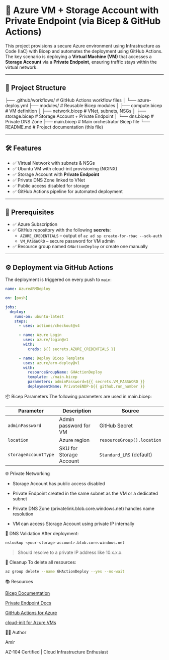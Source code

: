 # 🚀 Azure VM + Storage Account with Private Endpoint (via Bicep & GitHub Actions)

This project provisions a secure Azure environment using Infrastructure as Code (IaC) with Bicep and automates the deployment using GitHub Actions. The key scenario is deploying a **Virtual Machine (VM)** that accesses a **Storage Account** via a **Private Endpoint**, ensuring traffic stays within the virtual network.

---

## 📁 Project Structure

├── .github/workflows/ # GitHub Actions workflow files
│ └── azure-deploy.yml
├── modules/ # Reusable Bicep modules
│ ├── compute.bicep # VM definition
│ ├── network.bicep # VNet, subnets, NSGs
│ ├── storage.bicep # Storage Account + Private Endpoint
│ └── dns.bicep # Private DNS Zone
├── main.bicep # Main orchestrator Bicep file
└── README.md # Project documentation (this file)


---

## 🛠️ Features

- ✅ Virtual Network with subnets & NSGs  
- ✅ Ubuntu VM with cloud-init provisioning (NGINX)  
- ✅ Storage Account with **Private Endpoint**  
- ✅ Private DNS Zone linked to VNet  
- ✅ Public access disabled for storage  
- ✅ GitHub Actions pipeline for automated deployment  

---

## 🔐 Prerequisites

- ✅ Azure Subscription  
- ✅ GitHub repository with the following **secrets**:
  - `AZURE_CREDENTIALS` – output of `az ad sp create-for-rbac --sdk-auth`
  - `VM_PASSWORD` – secure password for VM admin  
- ✅ Resource group named `GHActionDeploy` or create one manually

---

## ⚙️ Deployment via GitHub Actions

The deployment is triggered on every push to `main`:

```yaml
name: AzureARMDeploy

on: [push]

jobs:
  deploy:
    runs-on: ubuntu-latest
    steps:
      - uses: actions/checkout@v4

      - name: Azure Login
        uses: azure/login@v1
        with:
          creds: ${{ secrets.AZURE_CREDENTIALS }}

      - name: Deploy Bicep Template
        uses: azure/arm-deploy@v1
        with:
          resourceGroupName: GHActionDeploy
          template: ./main.bicep
          parameters: adminPassword=${{ secrets.VM_PASSWORD }}
          deploymentName: PrivateENDP-${{ github.run_number }} 
```

📦 Bicep Parameters
The following parameters are used in main.bicep:

| Parameter            | Description             | Source                     |
| -------------------- | ----------------------- | -------------------------- |
| `adminPassword`      | Admin password for VM   | GitHub Secret              |
| `location`           | Azure region            | `resourceGroup().location` |
| `storageAccountType` | SKU for Storage Account | `Standard_LRS` (default)   |



🌐 Private Networking

* Storage Account has public access disabled

* Private Endpoint created in the same subnet as the VM or a dedicated subnet

* Private DNS Zone (privatelink.blob.core.windows.net) handles name resolution

* VM can access Storage Account using private IP internally

📡 DNS Validation
After deployment:

```bash
nslookup <your-storage-account>.blob.core.windows.net
```
> Should resolve to a private IP address like 10.x.x.x.

📜 Cleanup
To delete all resources:

```bash
az group delete --name GHActionDeploy --yes --no-wait
```

📚 Resources

[Bicep Documentation](https://learn.microsoft.com/en-us/azure/azure-resource-manager/bicep/)

[Private Endpoint Docs](https://learn.microsoft.com/en-us/azure/private-link/private-endpoint-overview)

[GitHub Actions for Azure](https://learn.microsoft.com/en-us/azure/developer/github/)

[cloud-init for Azure VMs](https://learn.microsoft.com/en-us/azure/virtual-machines/linux/cloud-init)



👨‍💻 Author

Amir

AZ-104 Certified | Cloud Infrastructure Enthusiast
